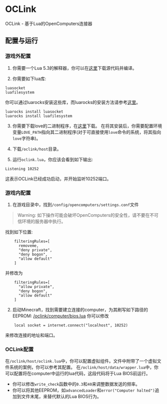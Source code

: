 # OCLink

OCLink - 基于Lua的OpenComputers连接器

## 配置与运行

### 游戏外配置

1. 你需要一个Lua 5.3的解释器，你可以在[这里](https://www.lua.org/ftp/lua-5.3.6.tar.gz)下载源代码并编译。

2. 你需要如下lua库:
```
luasocket
luafilesystem
```
你可以通过luarocks安装这些库，而luarocks的安装方法请参考[这里](https://github.com/luarocks/luarocks/blob/main/docs/download.md)。
```
luarocks install luasocket
luarocks install luafilesystem
```

3. 你需要下载love的二进制程序，在[这里](https://www.love2d.org/)下载。
在将其安装后，你需要配置环境变量`LOVE_PATH`指向其二进制程序(对于可直接使用`love`命令的系统，将其指向`love`字符串)。

4. 下载`/oclink/host`目录。
5. 运行`oclink.lua`，你应该会看到如下输出:
```
Listening 10252
```
这表示OCLink已经成功启动，并开始监听10252端口。

### 游戏内配置

1. 在游戏目录中，找到`/config/opencomputers/settings.conf`文件

> Warning: 如下操作可能会破坏OpenComputers的安全性，请不要在不可信环境的服务器中执行。

找到如下位置:
```
    filteringRules=[
      removeme,
      "deny private",
      "deny bogon",
      "allow default"
    ]
```
并修改为
```
    filteringRules=[
      "allow private",
      "deny bogon",
      "allow default"
    ]
```

2. 启动Minecraft，找到需要建立连接的computer，为其刷写如下路径的EEPROM:
[/oclink/computer/bios.lua](/oclink/computer/bios.lua)
你可以修改
```
    local socket = internet.connect("localhost", 10252)
```
来修改连接的地址和端口。

### OCLink配置

在`/oclink/host/oclink.lua`中，你可以配置虚拟组件。文件中附带了一个虚拟文件系统的案例，你可以参考其配置。
在`/oclink/host/data/wrapper.lua`中，你可以配置将在computer中运行的lua代码，这段代码将于Lua BIOS前运行。
 - 你可以修改`write_check`函数中的`0.3`和`40`来调整数据发送的频率。
 - 你可以将其他EEPROM，如`advancedLoader`和`error("Computer halted")`追加到文件末尾，来替代默认的Lua BIOS行为。
